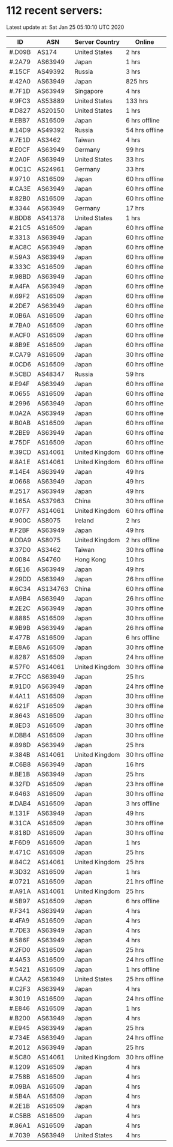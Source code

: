 # 112 recent servers:

Latest update at: Sat Jan 25 05:10:10 UTC 2020

| ID | ASN | Server Country | Online |
| -- | --- | -------------- | ------ |
| #.D09B | AS174 | United States | 2 hrs |
| #.2A79 | AS63949 | Japan | 1 hrs |
| #.15CF | AS49392 | Russia | 3 hrs |
| #.42A0 | AS63949 | Japan | 825 hrs |
| #.7F1D | AS63949 | Singapore | 4 hrs |
| #.9FC3 | AS53889 | United States | 133 hrs |
| #.D827 | AS20150 | United States | 1 hrs |
| #.EBB7 | AS16509 | Japan | 6 hrs offline |
| #.14D9 | AS49392 | Russia | 54 hrs offline |
| #.7E1D | AS3462 | Taiwan | 4 hrs |
| #.E0CF | AS63949 | Germany | 99 hrs |
| #.2A0F | AS63949 | United States | 33 hrs |
| #.0C1C | AS24961 | Germany | 33 hrs |
| #.9710 | AS16509 | Japan | 60 hrs offline |
| #.CA3E | AS63949 | Japan | 60 hrs offline |
| #.82B0 | AS16509 | Japan | 60 hrs offline |
| #.3344 | AS63949 | Germany | 17 hrs |
| #.BDD8 | AS41378 | United States | 1 hrs |
| #.21C5 | AS16509 | Japan | 60 hrs offline |
| #.3313 | AS63949 | Japan | 60 hrs offline |
| #.AC8C | AS63949 | Japan | 60 hrs offline |
| #.59A3 | AS63949 | Japan | 60 hrs offline |
| #.333C | AS16509 | Japan | 60 hrs offline |
| #.98BD | AS63949 | Japan | 60 hrs offline |
| #.A4FA | AS63949 | Japan | 60 hrs offline |
| #.69F2 | AS16509 | Japan | 60 hrs offline |
| #.2DE7 | AS63949 | Japan | 60 hrs offline |
| #.0B6A | AS16509 | Japan | 60 hrs offline |
| #.7BA0 | AS16509 | Japan | 60 hrs offline |
| #.ACF0 | AS16509 | Japan | 60 hrs offline |
| #.8B9E | AS16509 | Japan | 60 hrs offline |
| #.CA79 | AS16509 | Japan | 30 hrs offline |
| #.0CD6 | AS16509 | Japan | 60 hrs offline |
| #.5CBD | AS48347 | Russia | 59 hrs |
| #.E94F | AS63949 | Japan | 60 hrs offline |
| #.0655 | AS16509 | Japan | 60 hrs offline |
| #.2996 | AS63949 | Japan | 60 hrs offline |
| #.0A2A | AS63949 | Japan | 60 hrs offline |
| #.B0AB | AS16509 | Japan | 60 hrs offline |
| #.2BE9 | AS63949 | Japan | 60 hrs offline |
| #.75DF | AS16509 | Japan | 60 hrs offline |
| #.39CD | AS14061 | United Kingdom | 60 hrs offline |
| #.8A1E | AS14061 | United Kingdom | 60 hrs offline |
| #.14E4 | AS63949 | Japan | 49 hrs |
| #.0668 | AS63949 | Japan | 49 hrs |
| #.2517 | AS63949 | Japan | 49 hrs |
| #.165A | AS37963 | China | 30 hrs offline |
| #.07F7 | AS14061 | United Kingdom | 60 hrs offline |
| #.900C | AS8075 | Ireland | 2 hrs |
| #.F2BF | AS63949 | Japan | 49 hrs |
| #.DDA9 | AS8075 | United Kingdom | 2 hrs offline |
| #.37D0 | AS3462 | Taiwan | 30 hrs offline |
| #.0084 | AS4760 | Hong Kong | 10 hrs |
| #.6E16 | AS63949 | Japan | 49 hrs |
| #.29DD | AS63949 | Japan | 26 hrs offline |
| #.6C34 | AS134763 | China | 60 hrs offline |
| #.A9B4 | AS63949 | Japan | 26 hrs offline |
| #.2E2C | AS63949 | Japan | 30 hrs offline |
| #.8885 | AS16509 | Japan | 30 hrs offline |
| #.9B9B | AS63949 | Japan | 26 hrs offline |
| #.477B | AS16509 | Japan | 6 hrs offline |
| #.E8A6 | AS16509 | Japan | 30 hrs offline |
| #.8287 | AS16509 | Japan | 24 hrs offline |
| #.57F0 | AS14061 | United Kingdom | 30 hrs offline |
| #.7FCC | AS63949 | Japan | 25 hrs |
| #.91D0 | AS63949 | Japan | 24 hrs offline |
| #.4A11 | AS16509 | Japan | 30 hrs offline |
| #.621F | AS16509 | Japan | 30 hrs offline |
| #.8643 | AS16509 | Japan | 30 hrs offline |
| #.8ED3 | AS16509 | Japan | 30 hrs offline |
| #.DBB4 | AS16509 | Japan | 30 hrs offline |
| #.898D | AS63949 | Japan | 25 hrs |
| #.384B | AS14061 | United Kingdom | 30 hrs offline |
| #.C6B8 | AS63949 | Japan | 16 hrs |
| #.BE1B | AS63949 | Japan | 25 hrs |
| #.32FD | AS16509 | Japan | 23 hrs offline |
| #.6463 | AS16509 | Japan | 30 hrs offline |
| #.DAB4 | AS16509 | Japan | 3 hrs offline |
| #.131F | AS63949 | Japan | 49 hrs |
| #.31CA | AS16509 | Japan | 30 hrs offline |
| #.818D | AS16509 | Japan | 30 hrs offline |
| #.F6D9 | AS16509 | Japan | 1 hrs |
| #.471C | AS16509 | Japan | 25 hrs |
| #.84C2 | AS14061 | United Kingdom | 25 hrs |
| #.3D32 | AS16509 | Japan | 1 hrs |
| #.0721 | AS16509 | Japan | 21 hrs offline |
| #.A91A | AS14061 | United Kingdom | 25 hrs |
| #.5B97 | AS16509 | Japan | 6 hrs offline |
| #.F341 | AS63949 | Japan | 4 hrs |
| #.4FA9 | AS16509 | Japan | 4 hrs |
| #.7DE3 | AS63949 | Japan | 4 hrs |
| #.586F | AS63949 | Japan | 4 hrs |
| #.2FD0 | AS16509 | Japan | 25 hrs |
| #.4A53 | AS16509 | Japan | 24 hrs offline |
| #.5421 | AS16509 | Japan | 1 hrs offline |
| #.CAA2 | AS63949 | United States | 25 hrs offline |
| #.C2F3 | AS63949 | Japan | 4 hrs |
| #.3019 | AS16509 | Japan | 24 hrs offline |
| #.E846 | AS16509 | Japan | 1 hrs |
| #.B200 | AS63949 | Japan | 4 hrs |
| #.E945 | AS63949 | Japan | 25 hrs |
| #.734E | AS63949 | Japan | 24 hrs offline |
| #.2012 | AS63949 | Japan | 25 hrs |
| #.5C80 | AS14061 | United Kingdom | 30 hrs offline |
| #.1209 | AS16509 | Japan | 4 hrs |
| #.758B | AS16509 | Japan | 4 hrs |
| #.09BA | AS16509 | Japan | 4 hrs |
| #.5B4A | AS16509 | Japan | 4 hrs |
| #.2E1B | AS16509 | Japan | 4 hrs |
| #.C5BB | AS16509 | Japan | 4 hrs |
| #.86A1 | AS16509 | Japan | 4 hrs |
| #.7039 | AS63949 | United States | 4 hrs |

